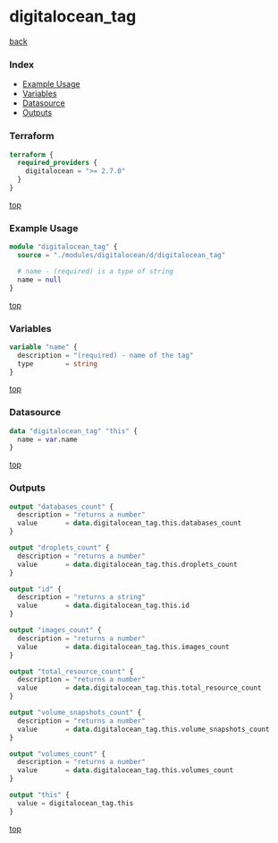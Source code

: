 # digitalocean_tag

[back](../digitalocean.md)

### Index

- [Example Usage](#example-usage)
- [Variables](#variables)
- [Datasource](#datasource)
- [Outputs](#outputs)

### Terraform

```terraform
terraform {
  required_providers {
    digitalocean = ">= 2.7.0"
  }
}
```

[top](#index)

### Example Usage

```terraform
module "digitalocean_tag" {
  source = "./modules/digitalocean/d/digitalocean_tag"

  # name - (required) is a type of string
  name = null
}
```

[top](#index)

### Variables

```terraform
variable "name" {
  description = "(required) - name of the tag"
  type        = string
}
```

[top](#index)

### Datasource

```terraform
data "digitalocean_tag" "this" {
  name = var.name
}
```

[top](#index)

### Outputs

```terraform
output "databases_count" {
  description = "returns a number"
  value       = data.digitalocean_tag.this.databases_count
}

output "droplets_count" {
  description = "returns a number"
  value       = data.digitalocean_tag.this.droplets_count
}

output "id" {
  description = "returns a string"
  value       = data.digitalocean_tag.this.id
}

output "images_count" {
  description = "returns a number"
  value       = data.digitalocean_tag.this.images_count
}

output "total_resource_count" {
  description = "returns a number"
  value       = data.digitalocean_tag.this.total_resource_count
}

output "volume_snapshots_count" {
  description = "returns a number"
  value       = data.digitalocean_tag.this.volume_snapshots_count
}

output "volumes_count" {
  description = "returns a number"
  value       = data.digitalocean_tag.this.volumes_count
}

output "this" {
  value = digitalocean_tag.this
}
```

[top](#index)